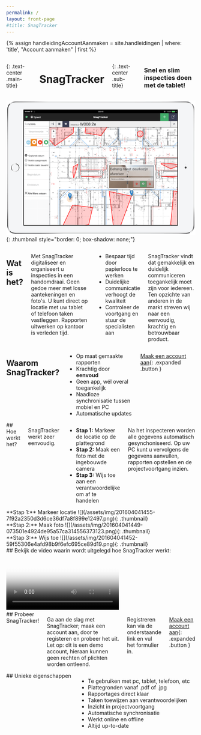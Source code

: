 ```yaml
---
permalink: /
layout: front-page
#title: SnagTracker
---
```


{% assign handleidingAccountAanmaken = site.handleidingen | where: 'title', "Account aanmaken" | first %}

<div id="bgimage">

<div class="row medium-unstack align-middle">
<div class="medium-8 columns">

{: .text-center .main-title}

# **Sna<span>g</span>Tracker**

{: .text-center .sub-title}

### Snel en slim inspecties doen<span class="show-for-large"> met de tablet!</span>

</div>
<div class="medium-4 columns">

![](/assets/img/20160620-ipad.c.png){: .thumbnail style="border: 0; box-shadow: none;"}

</div>
</div>

<div class="row medium-unstack">
<div class="medium-8 columns">

## Wat is het?

Met SnagTracker digitaliseer en organiseert u inspecties in een handomdraai. Geen gedoe meer met losse aantekeningen en foto's. U kunt direct op locatie met uw tablet of telefoon taken vastleggen. Rapporten uitwerken op kantoor is verleden tijd.

- Bespaar tijd door papierloos te werken
- Duidelijke communicatie verhoogt de kwaliteit
- Controleer de voortgang en stuur de specialisten aan

SnagTracker vindt dat gemakkelijk en duidelijk communiceren toegankelijk moet zijn voor iedereen. Ten opzichte van anderen in de markt streven wij naar een eenvoudig, krachtig en betrouwbaar product.

</div>
<div class="medium-4 columns light-cell">

## Waarom SnagTracker?

- Op maat gemaakte rapporten
- Krachtig door **eenvoud**
- Geen app, w&eacute;l overal toegankelijk
- Naadloze synchronisatie tussen mobiel en PC
- Automatische updates

[Maak een account aan](https://app.snagtracker.com/#/login/register){: .expanded .button }

</div>
</div>

<div class="row">
<div class="columns">
## Hoe werkt het?

SnagTracker werkt zeer eenvoudig.

- **Stap 1:** Markeer de locatie op de plattegrond
- **Stap 2:** Maak een foto met de ingebouwde camera
- **Stap 3:** Wijs toe aan een verantwoordelijke om af te handelen

Na het inspecteren worden alle gegevens automatisch gesynchoniseerd. Op uw PC kunt u vervolgens de gegevens aanvullen, rapporten opstellen en de projectvoortgang inzien.

</div>
</div>

<div class="row medium-unstack">
<div class="columns">
**Stap 1:** Markeer locatie
![](/assets/img/201604041455-7f92a2350d3d6ce36df7a8f899e12497.png){: .thumbnail}
</div>
<div class="columns">
**Stap 2:** Maak foto
![](/assets/img/201604041449-073501e4924de95a57ca314556373123.png){: .thumbnail}
</div>
<div class="columns">
**Stap 3:** Wijs toe
![](/assets/img/201604041452-59f55306e4afd98b9f6efc695ce89d19.png){: .thumbnail}
</div>
</div>

<div class="row">
<div class="columns">
## Bekijk de video waarin wordt uitgelegd hoe SnagTracker werkt:
</div>
</div>

<div class="row">
<div class="medium-8 columns">

<div class="flex-video widescreen js-media-player">
  <video poster="/assets/img/movie-play.jpg" controls crossorigin>
    <!-- Video files -->
    <source src="/assets/video/snagtracker.mp4" type="video/mp4">
    <source src="/assets/video/snagtracker.webm" type="video/webm">

    <a href="/assets/video/snagtracker.mp4">Download video</a>

  </video>
</div>

<script>
document.addEventListener("DOMContentLoaded", function(event) {
  plyr.setup('.js-media-player', {
    title: 'SnagTracker introductie',
    fullscreen: { enabled: false },
    controls: [],
    tooltips: { controls: true }
  });
});
(function() {
  ['/assets/img/plyr.svg']
  .forEach(function(u) {
    var x = new XMLHttpRequest(), b = document.body;
    if ('withCredentials' in x) {
      x.open('GET', u, true);
    }
    else if (typeof XDomainRequest == 'function') {
      x = new XDomainRequest();
      x.open('GET', u);
    }
    else { return; }
    x.onload = function() {
      var c = document.createElement('div');
      c.setAttribute('hidden', '');
      c.innerHTML = x.responseText;
      b.insertBefore(c, b.childNodes[0]);
    };
    setTimeout(function () {
      x.send();
    }, 0);
  });
})();
</script>

</div>
</div>

<div class="row">
<div class="medium-8 columns">
## Probeer SnagTracker!

Ga aan de slag met SnagTracker; maak een account aan, door te registeren en probeer het uit. Let op: dit is een demo account, hieraan kunnen geen rechten of plichten worden ontleend.

Registreren kan via de onderstaande link en vul het formulier in.

[Maak een account aan](https://app.snagtracker.com/#/login/register){: .expanded .button }

</div>

<div class="medium-4 columns light-cell">
## Unieke eigenschappen

- Te gebruiken met pc, tablet, telefoon, etc
- Plattegronden vanaf .pdf of .jpg
- Rapportages direct klaar
- Taken toewijzen aan verantwoordelijken
- Inzicht in projectvoortgang
- Automatische synchronisatie
- Werkt online en offline
- Altijd up-to-date
  </div>
  </div>

</div>
